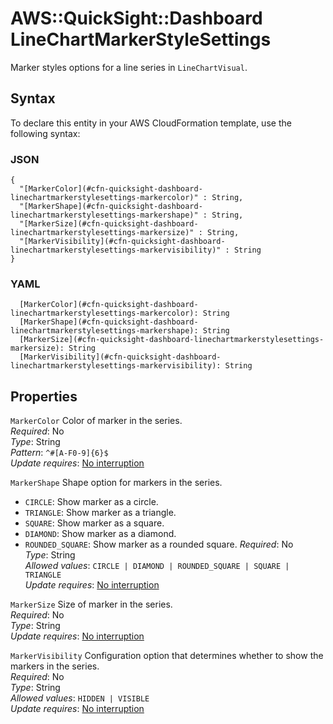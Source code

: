 # AWS::QuickSight::Dashboard LineChartMarkerStyleSettings<a name="aws-properties-quicksight-dashboard-linechartmarkerstylesettings"></a>

Marker styles options for a line series in `LineChartVisual`\.

## Syntax<a name="aws-properties-quicksight-dashboard-linechartmarkerstylesettings-syntax"></a>

To declare this entity in your AWS CloudFormation template, use the following syntax:

### JSON<a name="aws-properties-quicksight-dashboard-linechartmarkerstylesettings-syntax.json"></a>

```
{
  "[MarkerColor](#cfn-quicksight-dashboard-linechartmarkerstylesettings-markercolor)" : String,
  "[MarkerShape](#cfn-quicksight-dashboard-linechartmarkerstylesettings-markershape)" : String,
  "[MarkerSize](#cfn-quicksight-dashboard-linechartmarkerstylesettings-markersize)" : String,
  "[MarkerVisibility](#cfn-quicksight-dashboard-linechartmarkerstylesettings-markervisibility)" : String
}
```

### YAML<a name="aws-properties-quicksight-dashboard-linechartmarkerstylesettings-syntax.yaml"></a>

```
  [MarkerColor](#cfn-quicksight-dashboard-linechartmarkerstylesettings-markercolor): String
  [MarkerShape](#cfn-quicksight-dashboard-linechartmarkerstylesettings-markershape): String
  [MarkerSize](#cfn-quicksight-dashboard-linechartmarkerstylesettings-markersize): String
  [MarkerVisibility](#cfn-quicksight-dashboard-linechartmarkerstylesettings-markervisibility): String
```

## Properties<a name="aws-properties-quicksight-dashboard-linechartmarkerstylesettings-properties"></a>

`MarkerColor` <a name="cfn-quicksight-dashboard-linechartmarkerstylesettings-markercolor"></a>
Color of marker in the series\.  
_Required_: No  
_Type_: String  
_Pattern_: `^#[A-F0-9]{6}$`  
_Update requires_: [No interruption](https://docs.aws.amazon.com/AWSCloudFormation/latest/UserGuide/using-cfn-updating-stacks-update-behaviors.html#update-no-interrupt)

`MarkerShape` <a name="cfn-quicksight-dashboard-linechartmarkerstylesettings-markershape"></a>
Shape option for markers in the series\.

- `CIRCLE`: Show marker as a circle\.
- `TRIANGLE`: Show marker as a triangle\.
- `SQUARE`: Show marker as a square\.
- `DIAMOND`: Show marker as a diamond\.
- `ROUNDED_SQUARE`: Show marker as a rounded square\.
  _Required_: No  
  _Type_: String  
  _Allowed values_: `CIRCLE | DIAMOND | ROUNDED_SQUARE | SQUARE | TRIANGLE`  
  _Update requires_: [No interruption](https://docs.aws.amazon.com/AWSCloudFormation/latest/UserGuide/using-cfn-updating-stacks-update-behaviors.html#update-no-interrupt)

`MarkerSize` <a name="cfn-quicksight-dashboard-linechartmarkerstylesettings-markersize"></a>
Size of marker in the series\.  
_Required_: No  
_Type_: String  
_Update requires_: [No interruption](https://docs.aws.amazon.com/AWSCloudFormation/latest/UserGuide/using-cfn-updating-stacks-update-behaviors.html#update-no-interrupt)

`MarkerVisibility` <a name="cfn-quicksight-dashboard-linechartmarkerstylesettings-markervisibility"></a>
Configuration option that determines whether to show the markers in the series\.  
_Required_: No  
_Type_: String  
_Allowed values_: `HIDDEN | VISIBLE`  
_Update requires_: [No interruption](https://docs.aws.amazon.com/AWSCloudFormation/latest/UserGuide/using-cfn-updating-stacks-update-behaviors.html#update-no-interrupt)
